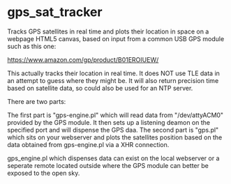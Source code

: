 # gps_sat_tracker
Tracks GPS satellites in real time and plots their location in space on a webpage HTML5 canvas, based on input from a common USB GPS module such as this one: 

https://www.amazon.com/gp/product/B01EROIUEW/

This actually tracks their location in real time.  It does NOT use TLE data in an attempt to guess where they might be.  It will also return precision time based on satellite data, so could also be used for an NTP server.

There are two parts:  

The first part is "gps-engine.pl" which will read data from "/dev/attyACM0" provided by the GPS module.  It then sets up a listening deamon on the specified port and will dispense the GPS daa.
The second part is "gps.pl" which sits on your webserver and plots the satellites position based on the data obtained from gps-engine.pl via a XHR connection.

gps_engine.pl which dispenses data can exist on the local webserver or a seperate remote located outside where the GPS module can better be exposed to the open sky.


